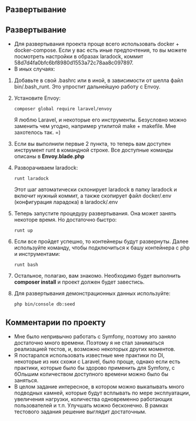 ## Развертывание
## Развертывание
- Для развертывания проекта проще всего использовать docker + docker-compose. Если у вас есть иные предпочтения, то вы можете посмотреть настройки в образах laradock, коммит 58d7d4fa0bfc6bf8980d1553a72c78aa8c097897.
- В иных случаях:
1. Добавьте в свой .bashrc или в иной, в зависимости от шелла файл bin/.bash_runt. Это упростит дальнейшую работу с Envoy.
2. Установите Envoy:
    ```
    composer global require laravel/envoy
    ```
    Я люблю Laravel, и некоторые его инструменты. Безусловно можно заменить чем угодно, например утилитой make + makefile. Мне захотелось так. =)
3. Если вы выполнили первые 2 пункта, то теперь вам доступен инструмент runt в командной строке. Все доступные команды описаны в **Envoy.blade.php** 
4. Разворачиваем laradock:
    ```
    runt laradock
    ```
    Этот шаг автоматически склонирует laradock в папку laradock и включит нужный коммит, а также скопирует файл docker/.env (конфигурация ларадока) в laradock/.env
    
5. Теперь запустите процедуру развертывания. Она может занять некоторе время. Но достаточно быстро:
    ```
    runt up
    ```
6. Если все пройдет успешно, то контейнеры будут развернуты. Далее используйте команду, чтобы подключиться к башу контейнера с php и инструментами:
    ```
    runt bash
    ```
7. Остальное, полагаю, вам знакомо. Необходимо будет выполнить **composer install** и проект должен будет завестись.

8. Для развертывания демонстрационных данных используйте:
    ```
    php bin/console db:seed
    ```

## Комментарии по проекту

- Мне было непривычно работать с Symfony, поэтому это заняло достаточно много времени. Поэтому я не стал заниматься реализацией тестов, и, возможно некоторых других моментов.
- Я постарался использовать известные мне практики по DI, некоторые из них схожи с Laravel, было проще, однако если есть практики, которые было бы здорово применить для Symfony, с бОльшим количеством доступного времени можно было бы заняться.
- В целом задание интересное, в котором можно выкапывать много подводных камней, которые будут всплывать по мере эксплуатации, увеличения нагрузки, количества одновременно работающих пользователей и т.п. Улучшать можно бесконечно. В рамках тестового задания решение выглядит достаточным. 
